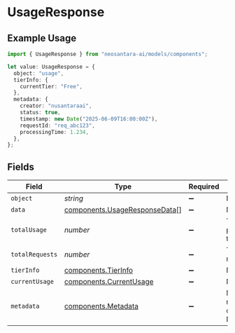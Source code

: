 # UsageResponse

## Example Usage

```typescript
import { UsageResponse } from "neosantara-ai/models/components";

let value: UsageResponse = {
  object: "usage",
  tierInfo: {
    currentTier: "Free",
  },
  metadata: {
    creator: "nusantaraai",
    status: true,
    timestamp: new Date("2025-06-09T16:00:00Z"),
    requestId: "req_abc123",
    processingTime: 1.234,
  },
};
```

## Fields

| Field                                                                          | Type                                                                           | Required                                                                       | Description                                                                    | Example                                                                        |
| ------------------------------------------------------------------------------ | ------------------------------------------------------------------------------ | ------------------------------------------------------------------------------ | ------------------------------------------------------------------------------ | ------------------------------------------------------------------------------ |
| `object`                                                                       | *string*                                                                       | :heavy_minus_sign:                                                             | N/A                                                                            | usage                                                                          |
| `data`                                                                         | [components.UsageResponseData](../../models/components/usageresponsedata.md)[] | :heavy_minus_sign:                                                             | N/A                                                                            |                                                                                |
| `totalUsage`                                                                   | *number*                                                                       | :heavy_minus_sign:                                                             | Total penggunaan token                                                         |                                                                                |
| `totalRequests`                                                                | *number*                                                                       | :heavy_minus_sign:                                                             | Total request                                                                  |                                                                                |
| `tierInfo`                                                                     | [components.TierInfo](../../models/components/tierinfo.md)                     | :heavy_minus_sign:                                                             | N/A                                                                            |                                                                                |
| `currentUsage`                                                                 | [components.CurrentUsage](../../models/components/currentusage.md)             | :heavy_minus_sign:                                                             | N/A                                                                            |                                                                                |
| `metadata`                                                                     | [components.Metadata](../../models/components/metadata.md)                     | :heavy_minus_sign:                                                             | Metadata response dari NusantaraAI.                                            |                                                                                |